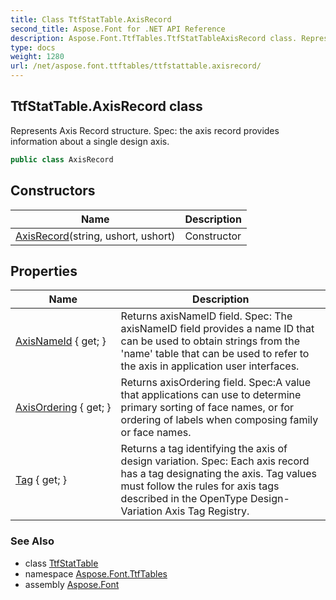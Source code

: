 ```yaml
---
title: Class TtfStatTable.AxisRecord
second_title: Aspose.Font for .NET API Reference
description: Aspose.Font.TtfTables.TtfStatTableAxisRecord class. Represents Axis Record structure. Spec the axis record provides information about a single design axis
type: docs
weight: 1280
url: /net/aspose.font.ttftables/ttfstattable.axisrecord/
---
```

## TtfStatTable.AxisRecord class

Represents Axis Record structure. Spec: the axis record provides information about a single design axis.

```csharp
public class AxisRecord
```

## Constructors

| Name | Description |
| --- | --- |
| [AxisRecord](../../aspose.font.ttftables/ttfstattable.axisrecord/.ctor)(string, ushort, ushort) | Constructor |

## Properties

| Name | Description |
| --- | --- |
| [AxisNameId](../../aspose.font.ttftables/ttfstattable.axisrecord/axisnameid) { get; } | Returns axisNameID field. Spec: The axisNameID field provides a name ID that can be used to obtain strings from the 'name' table that can be used to refer to the axis in application user interfaces. |
| [AxisOrdering](../../aspose.font.ttftables/ttfstattable.axisrecord/axisordering) { get; } | Returns axisOrdering field. Spec:A value that applications can use to determine primary sorting of face names, or for ordering of labels when composing family or face names. |
| [Tag](../../aspose.font.ttftables/ttfstattable.axisrecord/tag) { get; } | Returns a tag identifying the axis of design variation. Spec: Each axis record has a tag designating the axis. Tag values must follow the rules for axis tags described in the OpenType Design-Variation Axis Tag Registry. |

### See Also

* class [TtfStatTable](../ttfstattable/)
* namespace [Aspose.Font.TtfTables](../../aspose.font.ttftables/)
* assembly [Aspose.Font](../../)


